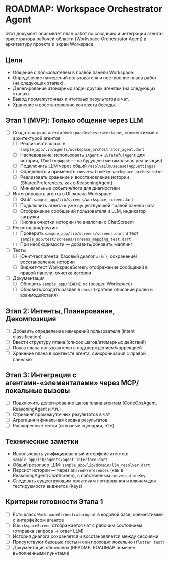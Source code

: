 # ROADMAP: Workspace Orchestrator Agent

Этот документ описывает план работ по созданию и интеграции агента-оркестратора рабочей области (Workspace Orchestrator Agent) в архитектуру проекта и экран Workspace.

## Цели
- Общение с пользователем в правой панели Workspace.
- Определение намерений пользователя и построение плана работ (на следующих этапах).
- Делегирование атомарных задач другим агентам (на следующих этапах).
- Вывод промежуточных и итоговых результатов в чат.
- Хранение и восстановление контекста беседы.

## Этап 1 (MVP): Только общение через LLM
- [ ] Создать каркас агента `WorkspaceOrchestratorAgent`, совместимый с архитектурой агентов
  - [ ] Реализовать класс в `sample_app/lib/agents/workspace_orchestrator_agent.dart`
  - [ ] Наследование: использовать `IAgent` + `IStatefulAgent` для истории, `IToolingAgent` — на будущее (минимальная реализация)
  - [ ] Подключить LLM через общий `resolveLlmUseCase(AppSettings)`
  - [ ] Определить и применить `conversationKey`: `workspace_orchestrator`
  - [ ] Реализовать хранение и восстановление истории (SharedPreferences, как в ReasoningAgent)
  - [ ] Минимальные события/логи для диагностики
- [ ] Интегрировать агента в UI экрана Workspace
  - [ ] Файл: `sample_app/lib/screens/workspace_screen.dart`
  - [ ] Подключить агента к уже существующей правой панели чата
  - [ ] Отображение сообщений пользователя и LLM, индикатор загрузки
  - [ ] Кнопка очистки истории (по аналогии с ChatScreen)
- [ ] Регистрация/роутинг
  - [ ] Проверить `sample_app/lib/screens/screens.dart` и тест `sample_app/test/screens/screens_mapping_test.dart`
  - [ ] При необходимости — добавить/обновить маппинг
- [ ] Тесты
  - [ ] Юнит‑тест агента: базовый диалог `ask()`, сохранение/восстановление истории
  - [ ] Виджет‑тест WorkspaceScreen: отображение сообщений в правой панели, очистка истории
- [ ] Документация
  - [ ] Обновить `sample_app/README.md` (раздел Workspace)
  - [ ] Обновить/создать раздел в `docs/` (краткое описание ролей и взаимодействия)

## Этап 2: Интенты, Планирование, Декомпозиция
- [ ] Добавить определение намерений пользователя (intent classification)
- [ ] Ввести структуру плана (список шагов/атомарных действий)
- [ ] Показ плана пользователю с подтверждением/коррекцией
- [ ] Хранение плана в контексте агента, синхронизация с правой панелью

## Этап 3: Интеграция с агентами-«элементалами» через MCP/локальные вызовы
- [ ] Подключить делегирование шагов плана агентам (CodeOpsAgent, ReasoningAgent и т.п.)
- [ ] Стриминг промежуточных результатов в чат
- [ ] Агрегация и финальная сводка результатов
- [ ] Расширенные тесты (сквозные сценарии, e2e)

## Технические заметки
- Использовать унифицированный интерфейс агентов: `sample_app/lib/agents/agent_interface.dart`
- Общий резолвер LLM: `sample_app/lib/domain/llm_resolver.dart`
- Персист истории — через `SharedPreferences` (как в ReasoningAgent/ChatScreen), с собственным `conversationKey`
- Следовать существующим практикам логирования и ключам для тестируемости виджетов (Keys)

## Критерии готовности Этапа 1
- [ ] Есть класс `WorkspaceOrchestratorAgent` в кодовой базе, совместимый с интерфейсом агентов
- [ ] В `WorkspaceScreen` отображается чат с рабочим состоянием (отправка запроса → ответ LLM)
- [ ] История диалога сохраняется и восстановляется между сессиями
- [ ] Присутствуют базовые тесты и они проходят локально (`flutter test`)
- [ ] Документация обновлена (README, ROADMAP помечен выполненными пунктами)
